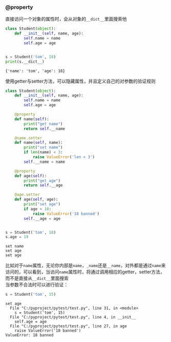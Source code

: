 ### @property
直接访问一个对象的属性时，会从对象的`__dict__`里面搜索他
```py
class Student(object):
    def __init__(self, name, age):
        self.name = name
        self.age = age


s = Student('tom', 18)
print(s.__dict__)
```
```text
{'name': 'tom', 'age': 18}
```

使用getter与setter方法，可以隐藏属性，并且定义自己的对参数的验证规则
```py
class Student(object):
    def __init__(self, name, age):
        self.name = name
        self.age = age

    @property
    def name(self):
        print("get name")
        return self.__name

    @name.setter
    def name(self, name):
        print("set name")
        if len(name) < 3:
            raise ValueError('len < 3')
        self.__name = name

    @property
    def age(self):
        print("get age")
        return self.__age

    @age.setter
    def age(self, age):
        print("set age")
        if age < 18:
            raise ValueError('18 banned')
        self.__age = age


s = Student('tom', 18)
s.age = 19
```
```text
set name
set age
set age
```
比如对于`name`属性，无论你内部是`name`，`_name`还是`__name`，对外都是通过`name`来访问的，可以看到，当访问`name`属性时，将通过调用相应的getter，setter方法，而不是直接从`__dict__`里面搜索     
当参数不合法时可以进行验证：
```py
s = Student('tom', 15)
```
```text
set age
  File "C:/pyproject/pytest/test.py", line 31, in <module>
    s = Student('tom', 15)
  File "C:/pyproject/pytest/test.py", line 4, in __init__
    self.age = age
  File "C:/pyproject/pytest/test.py", line 27, in age
    raise ValueError('18 banned')
ValueError: 18 banned
```